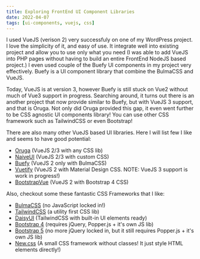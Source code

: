 ```yaml
---
title: Exploring FrontEnd UI Component Libraries
date: 2022-04-07
tags: [ui-components, vuejs, css]
---
```


I used VueJS (verison 2) very successfuly on one of my WordPress project. I love the simplicity of it, and easy of use. It integrate well into existing project and allow you to use only what you need (I was able to add VueJS into PHP pages without having to build an entire FrontEnd NodeJS based project.) I even used couple of the Buefy UI components in my project very effectively. Buefy is a UI component library that combine the BulmaCSS and VueJS.

Today, VueJS is at version 3, however Buefy is still stuck on Vue2 without much of Vue3 support in progress. Searching around, it turns out there is an another project that now provide similar to Buefy, but with VueJS 3 support, and that is Oruga. Not only did Oruga provided this gap, it even went further to be CSS agnostic UI components library! You can use other CSS framework such as TailwindCSS or even Bootstrap!

There are also many other VueJS based UI libraries. Here I will list few I like and seems to have good potential:

* [Oruga](https://oruga.io/) (VueJS 2/3 with any CSS lib)
* [NaiveUI](https://www.naiveui.com/) (VueJS 2/3 with custom CSS)
* [Buefy](https://buefy.org/) (VueJS 2 only with BulmaCSS)
* [Vuetify](https://vuetifyjs.com/) (VueJS 2 with Material Design CSS. NOTE: VueJS 3 support is work in progress!)
* [BootstrapVue](https://bootstrap-vue.org/) (VueJS 2 with Bootstrap 4 CSS)

Also, checkout some these fantastic CSS Frameworks that I like:

* [BulmaCSS](https://bulma.io/) (no JavaScript locked in!)
* [TailwindCSS](https://tailwindcss.com/) (a utility first CSS lib)
* [DaisyUI](https://daisyui.com/) (TailwindCSS with built-in UI elements ready)
* [Bootstrap 4](https://getbootstrap.com/docs/4.0) (requires jQuery, Popper.js + it's own JS lib)
* [Bootstrap 5](https://getbootstrap.com/docs/5.1/) (no more jQuery locked in, but it still requires Popper.js + it's own JS lib)
* [New.css](https://newcss.net/) (A small CSS framework without classes! It just style HTML elements directly!)
